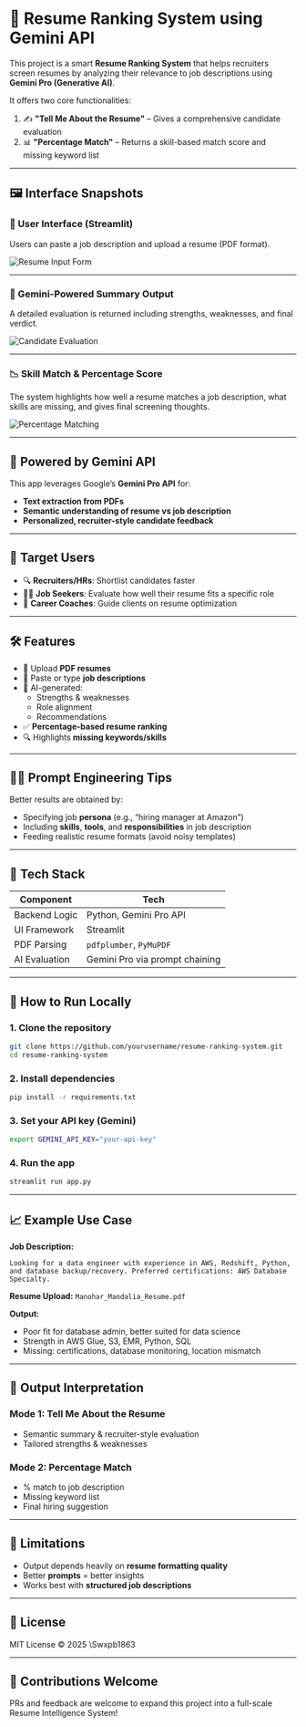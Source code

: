 # 📄 Resume Ranking System using Gemini API

This project is a smart **Resume Ranking System** that helps recruiters screen resumes by analyzing their relevance to job descriptions using **Gemini Pro (Generative AI)**.

It offers two core functionalities:
1. ✍️ **"Tell Me About the Resume"** – Gives a comprehensive candidate evaluation
2. 📊 **"Percentage Match"** – Returns a skill-based match score and missing keyword list

---

## 🖼️ Interface Snapshots

### 📝 User Interface (Streamlit)

Users can paste a job description and upload a resume (PDF format).

![Resume Input Form](./resume_home.png)

---

### 🧠 Gemini-Powered Summary Output

A detailed evaluation is returned including strengths, weaknesses, and final verdict.

![Candidate Evaluation](./resume_about.png)

---

### 📉 Skill Match & Percentage Score

The system highlights how well a resume matches a job description, what skills are missing, and gives final screening thoughts.

![Percentage Matching](./resume_match%.png)

---

## 🧠 Powered by Gemini API

This app leverages Google’s **Gemini Pro API** for:
- **Text extraction from PDFs**
- **Semantic understanding of resume vs job description**
- **Personalized, recruiter-style candidate feedback**

---

## 🎯 Target Users

- 🔍 **Recruiters/HRs**: Shortlist candidates faster
- 🧑‍💼 **Job Seekers**: Evaluate how well their resume fits a specific role
- 🧪 **Career Coaches**: Guide clients on resume optimization

---

## 🛠 Features

- 📄 Upload **PDF resumes**
- 📌 Paste or type **job descriptions**
- 🧠 AI-generated:
  - Strengths & weaknesses
  - Role alignment
  - Recommendations
- ✅ **Percentage-based resume ranking**
- 🔍 Highlights **missing keywords/skills**

---

## 🧑‍💼 Prompt Engineering Tips

Better results are obtained by:
- Specifying job **persona** (e.g., “hiring manager at Amazon”)
- Including **skills**, **tools**, and **responsibilities** in job description
- Feeding realistic resume formats (avoid noisy templates)

---

## 🧰 Tech Stack

| Component        | Tech                          |
|------------------|-------------------------------|
| Backend Logic    | Python, Gemini Pro API        |
| UI Framework     | Streamlit                     |
| PDF Parsing      | `pdfplumber`, `PyMuPDF`       |
| AI Evaluation    | Gemini Pro via prompt chaining|

---

## 🚀 How to Run Locally

### 1. Clone the repository
```bash
git clone https://github.com/yourusername/resume-ranking-system.git
cd resume-ranking-system
````

### 2. Install dependencies

```bash
pip install -r requirements.txt
```

### 3. Set your API key (Gemini)

```bash
export GEMINI_API_KEY="your-api-key"
```

### 4. Run the app

```bash
streamlit run app.py
```

---

## 📈 Example Use Case

**Job Description:**

```
Looking for a data engineer with experience in AWS, Redshift, Python, and database backup/recovery. Preferred certifications: AWS Database Specialty.
```

**Resume Upload:** `Manohar_Mandalia_Resume.pdf`

**Output:**

* Poor fit for database admin, better suited for data science
* Strength in AWS Glue, S3, EMR, Python, SQL
* Missing: certifications, database monitoring, location mismatch

---

## 📄 Output Interpretation

### Mode 1: Tell Me About the Resume

* Semantic summary & recruiter-style evaluation
* Tailored strengths & weaknesses

### Mode 2: Percentage Match

* % match to job description
* Missing keyword list
* Final hiring suggestion

---

## 📌 Limitations

* Output depends heavily on **resume formatting quality**
* Better **prompts** = better insights
* Works best with **structured job descriptions**

---

## 📃 License

MIT License © 2025 \Swxpb1863

---

## 🤝 Contributions Welcome

PRs and feedback are welcome to expand this project into a full-scale Resume Intelligence System!

```
